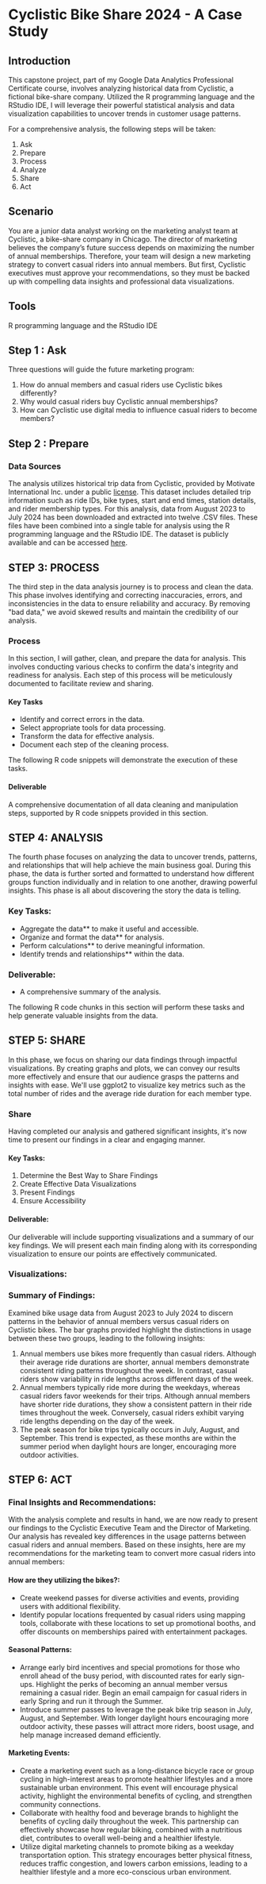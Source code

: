 # Cyclistic Bike Share 2024 - A Case Study
## Introduction
This capstone project, part of my Google Data Analytics Professional Certificate course, involves analyzing historical data from Cyclistic, a fictional bike-share company. Utilized the R programming language and the RStudio IDE, I will leverage their powerful statistical analysis and data visualization capabilities to uncover trends in customer usage patterns.

For a comprehensive analysis, the following steps will be taken:
1. Ask
2. Prepare
3. Process
4. Analyze
5. Share
6. Act

## Scenario
You are a junior data analyst working on the marketing analyst team at Cyclistic, a bike-share company in Chicago. The director of marketing believes the company’s future success depends on maximizing the number of annual memberships. Therefore, your team will design a new marketing strategy to convert casual riders into annual members. But first, Cyclistic executives must approve your recommendations, so they must be backed up with compelling data insights and professional data visualizations.

## Tools
R programming language and the RStudio IDE

## Step 1 : Ask
Three questions will guide the future marketing program:
1. How do annual members and casual riders use Cyclistic bikes differently?
2. Why would casual riders buy Cyclistic annual memberships?
3. How can Cyclistic use digital media to influence casual riders to become members?

## Step 2 : Prepare
### Data Sources
The analysis utilizes historical trip data from Cyclistic, provided by Motivate International Inc. under a public [license](https://divvybikes.com/data-license-agreement). This dataset includes detailed trip information such as ride IDs, bike types, start and end times, station details, and rider membership types. For this analysis, data from August 2023 to July 2024 has been downloaded and extracted into twelve .CSV files. These files have been combined into a single table for analysis using the R programming language and the RStudio IDE. The dataset is publicly available and can be accessed [here](https://divvy-tripdata.s3.amazonaws.com/index.html).

## STEP 3: PROCESS
The third step in the data analysis journey is to process and clean the data. This phase involves identifying and correcting inaccuracies, errors, and inconsistencies in the data to ensure reliability and accuracy. By removing "bad data," we avoid skewed results and maintain the credibility of our analysis.

### Process
In this section, I will gather, clean, and prepare the data for analysis. This involves conducting various checks to confirm the data's integrity and readiness for analysis. Each step of this process will be meticulously documented to facilitate review and sharing.

#### Key Tasks
- Identify and correct errors in the data.
- Select appropriate tools for data processing.
- Transform the data for effective analysis.
- Document each step of the cleaning process.

The following R code snippets will demonstrate the execution of these tasks.

#### Deliverable
A comprehensive documentation of all data cleaning and manipulation steps, supported by R code snippets provided in this section.

## STEP 4: ANALYSIS
The fourth phase focuses on analyzing the data to uncover trends, patterns, and relationships that will help achieve the main business goal. During this phase, the data is further sorted and formatted to understand how different groups function individually and in relation to one another, drawing powerful insights. This phase is all about discovering the story the data is telling.

### Key Tasks:
- Aggregate the data** to make it useful and accessible.
- Organize and format the data** for analysis.
- Perform calculations** to derive meaningful information.
- Identify trends and relationships** within the data.

### Deliverable:
- A comprehensive summary of the analysis.

The following R code chunks in this section will perform these tasks and help generate valuable insights from the data.

## STEP 5: SHARE
In this phase, we focus on sharing our data findings through impactful visualizations. By creating graphs and plots, we can convey our results more effectively and ensure that our audience grasps the patterns and insights with ease. We'll use ggplot2 to visualize key metrics such as the total number of rides and the average ride duration for each member type.

### Share
Having completed our analysis and gathered significant insights, it's now time to present our findings in a clear and engaging manner.

#### Key Tasks:
1. Determine the Best Way to Share Findings
2. Create Effective Data Visualizations
3. Present Findings
4. Ensure Accessibility

#### Deliverable:
Our deliverable will include supporting visualizations and a summary of our key findings. We will present each main finding along with its corresponding visualization to ensure our points are effectively communicated.

### Visualizations:

### Summary of Findings:
Examined bike usage data from August 2023 to July 2024 to discern patterns in the behavior of annual members versus casual riders on Cyclistic bikes. The bar graphs provided highlight the distinctions in usage between these two groups, leading to the following insights:
1. Annual members use bikes more frequently than casual riders. Although their average ride durations are shorter, annual members demonstrate consistent riding patterns throughout the week. In contrast, casual riders show variability in ride lengths across different days of the week.
2. Annual members typically ride more during the weekdays, whereas casual riders favor weekends for their trips. Although annual members have shorter ride durations, they show a consistent pattern in their ride times throughout the week. Conversely, casual riders exhibit varying ride lengths depending on the day of the week.
3. The peak season for bike trips typically occurs in July, August, and September. This trend is expected, as these months are within the summer period when daylight hours are longer, encouraging more outdoor activities.

## STEP 6: ACT
### Final Insights and Recommendations:
With the analysis complete and results in hand, we are now ready to present our findings to the Cyclistic Executive Team and the Director of Marketing. Our analysis has revealed key differences in the usage patterns between casual riders and annual members. Based on these insights, here are my recommendations for the marketing team to convert more casual riders into annual members:

#### How are they utilizing the bikes?:
- Create weekend passes for diverse activities and events, providing users with additional flexibility.
- Identify popular locations frequented by casual riders using mapping tools, collaborate with these locations to set up promotional booths, and offer discounts on memberships paired with entertainment packages.

#### Seasonal Patterns:
- Arrange early bird incentives and special promotions for those who enroll ahead of the busy period, with discounted rates for early sign-ups. Highlight the perks of becoming an annual member versus remaining a casual rider. Begin an email campaign for casual riders in early Spring and run it through the Summer.
- Introduce summer passes to leverage the peak bike trip season in July, August, and September. With longer daylight hours encouraging more outdoor activity, these passes will attract more riders, boost usage, and help manage increased demand efficiently.

#### Marketing Events:
- Create a marketing event such as a long-distance bicycle race or group cycling in high-interest areas to promote healthier lifestyles and a more sustainable urban environment. This event will encourage physical activity, highlight the environmental benefits of cycling, and strengthen community connections.
- Collaborate with healthy food and beverage brands to highlight the benefits of cycling daily throughout the week. This partnership can effectively showcase how regular biking, combined with a nutritious diet, contributes to overall well-being and a healthier lifestyle.
- Utilize digital marketing channels to promote biking as a weekday transportation option. This strategy encourages better physical fitness, reduces traffic congestion, and lowers carbon emissions, leading to a healthier lifestyle and a more eco-conscious urban environment.






